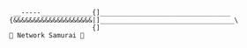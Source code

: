 ``` 
 __-----_____________{]_________________________________
{&&&&&&&&&&&&&&&&&&&&|]__________________________________\  
                     {]
🥷 Network Samurai 🥷
```                                                

